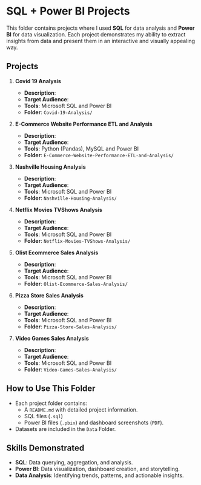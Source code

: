 # SQL + Power BI Projects

This folder contains projects where I used **SQL** for data analysis and **Power BI** for data visualization. Each project demonstrates my ability to extract insights from data and present them in an interactive and visually appealing way.

## Projects
1. **Covid 19 Analysis**
   - **Description**:
   - **Target Audience**:
   - **Tools**: Microsoft SQL and Power BI
   - **Folder**: `Covid-19-Analysis/`
  
2. **E-Commerce Website Performance ETL and Analysis**
   - **Description**:
   - **Target Audience**:
   - **Tools**: Python (Pandas), MySQL and Power BI
   - **Folder**: `E-Commerce-Website-Performance-ETL-and-Analysis/`
    
3. **Nashville Housing Analysis**
   - **Description**:
   - **Target Audience**:
   - **Tools**: Microsoft SQL and Power BI
   - **Folder**: `Nashville-Housing-Analysis/`
  
4. **Netflix Movies TVShows Analysis**
   - **Description**:
   - **Target Audience**:
   - **Tools**: Microsoft SQL and Power BI
   - **Folder**: `Netflix-Movies-TVShows-Analysis/`
     
5. **Olist Ecommerce Sales Analysis**
   - **Description**:
   - **Target Audience**:
   - **Tools**: Microsoft SQL and Power BI
   - **Folder**: `Olist-Ecommerce-Sales-Analysis/`
     
6. **Pizza Store Sales Analysis**
   - **Description**:
   - **Target Audience**:
   - **Tools**: Microsoft SQL and Power BI
   - **Folder**: `Pizza-Store-Sales-Analysis/`

7. **Video Games Sales Analysis**
   - **Description**:
   - **Target Audience**:
   - **Tools**: Microsoft SQL and Power BI
   - **Folder**: `Video-Games-Sales-Analysis/`


## How to Use This Folder
- Each project folder contains:
  - A `README.md` with detailed project information.
  - SQL files (`.sql`)
  - Power BI files (`.pbix`) and dashboard screenshots (`PDF`).
- Datasets are included in the `Data` Folder.

## Skills Demonstrated
- **SQL**: Data querying, aggregation, and analysis.
- **Power BI**: Data visualization, dashboard creation, and storytelling.
- **Data Analysis**: Identifying trends, patterns, and actionable insights.




